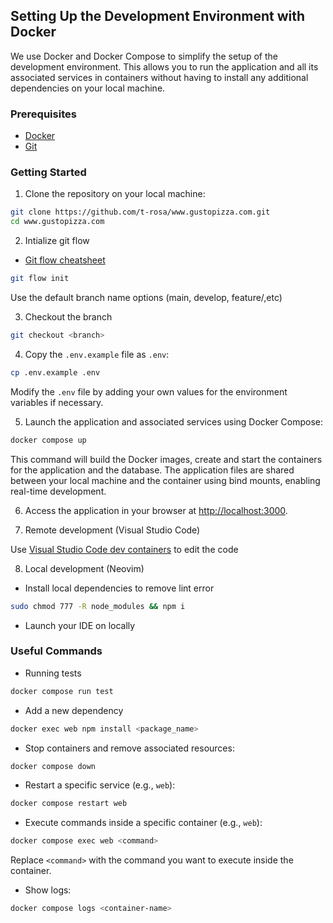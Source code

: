 ## Setting Up the Development Environment with Docker

We use Docker and Docker Compose to simplify the setup of the development environment. This allows you to run the application and all its associated services in containers without having to install any additional dependencies on your local machine.

### Prerequisites

- [Docker](https://docs.docker.com/get-docker/)
- [Git](https://git-scm.com/downloads)

### Getting Started

1. Clone the repository on your local machine:

```bash
git clone https://github.com/t-rosa/www.gustopizza.com.git
cd www.gustopizza.com
```

2. Intialize git flow

- [Git flow cheatsheet](http://danielkummer.github.io/git-flow-cheatsheet/)

```bash
git flow init
```

Use the default branch name options (main, develop, feature/,etc)

3. Checkout the branch
```bash
git checkout <branch>
```

4. Copy the `.env.example` file as `.env`:

```bash
cp .env.example .env
```

Modify the `.env` file by adding your own values for the environment variables if necessary.

5. Launch the application and associated services using Docker Compose:

```bash
docker compose up
```

This command will build the Docker images, create and start the containers for the application and the database. The application files are shared between your local machine and the container using bind mounts, enabling real-time development.

6. Access the application in your browser at [http://localhost:3000](http://localhost:3000).

7. Remote development (Visual Studio Code)

Use [Visual Studio Code dev containers](https://code.visualstudio.com/docs/devcontainers/containers) to edit the code

8. Local development (Neovim)

- Install local dependencies to remove lint error
```bash
sudo chmod 777 -R node_modules && npm i
```

- Launch your IDE on locally

### Useful Commands

- Running tests

```bash
docker compose run test
```

- Add a new dependency

```bash
docker exec web npm install <package_name>
```

- Stop containers and remove associated resources:

```bash
docker compose down
```

- Restart a specific service (e.g., `web`):

```bash
docker compose restart web
```

- Execute commands inside a specific container (e.g., `web`):

```bash
docker compose exec web <command>
```

Replace `<command>` with the command you want to execute inside the container.

- Show logs:

```bash
docker compose logs <container-name>
```
